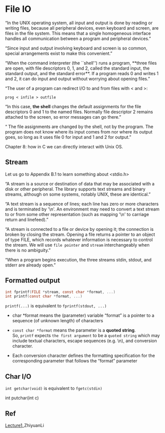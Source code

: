 # File IO

“In the UNIX operating system, all input and output is done by reading or writing files, because all peripheral devices, even keyboard and screen, are files in the file system. This means that a single homogeneous interface handles all communication between a program and peripheral devices.”

“Since input and output involving keyboard and screen is so common, special arrangements exist to make this convenient.”

“When the command interpreter \(the \`\`shell''\) runs a program, \*\*three files are open, with file descriptors 0, 1, and 2, called the standard input, the standard output, and the standard error\*\*. If a program reads 0 and writes 1 and 2, it can do input and output without worrying about opening files.”

“The user of a program can redirect I/O to and from files with &lt; and &gt;:

`prog < infile > outfile`

“In this case, **the shell** changes the default assignments for the file descriptors 0 and 1 to the named files. Normally file descriptor 2 remains attached to the screen, so error messages can go there.”

“ The file assignments are changed by the shell, not by the program. The program does not know where its input comes from nor where its output goes, so long as it uses file 0 for input and 1 and 2 for output.”

Chapter 8: how in C we can directly interact with Unix OS.

## Stream

Let us go to Appendix B.1 to learn something about &lt;stdio.h&gt;

“A stream is a source or destination of data that may be associated with a disk or other peripheral. The library supports text streams and binary streams, although on some systems, notably UNIX, these are identical.”

“A text stream is a sequence of lines; each line has zero or more characters and is terminated by '\n'. An environment may need to convert a text stream to or from some other representation \(such as mapping '\n' to carriage return and linefeed\).”

“A stream is connected to a file or device by opening it; the connection is broken by closing the stream. Opening a file returns a pointer to an object of type FILE, which records whatever information is necessary to control the stream. We will use `file pointer` and `stream` interchangeably when there is no ambiguity.”

“When a program begins execution, the three streams stdin, stdout, and stderr are already open.”

## Formatted output

```c
int fprintf(FILE *stream, const char *format, ...)
int printf(const char *format, ...)
```

`printf(...)` is equivalent to `fprintf(stdout, ...)`

* char \*format means the \(parameter\) variable “format” is a pointer to a sequence \(of unknown length\) of characters
* `const char *format` means the parameter is a **quoted string**.  
  So, `printf` expects `the first argument` to be a `quoted string` which may include textual characters, escape sequences \(e.g. \n\), and conversion character.

* Each conversion character defines the formatting specification for the corresponding parameter that follows the “format” parameter

## Char I/O

`int getchar(void)`  is equivalent to `fgetc(stdin)`

int putchar\(int c\)

## Ref

[Lecture1](https://github.com/sean8purdue/ProgrammingInCgitbook/blob/master/file-io/lectures/fileIO_ZhiyuanLi.pdf)\_ZhiyuanLi

